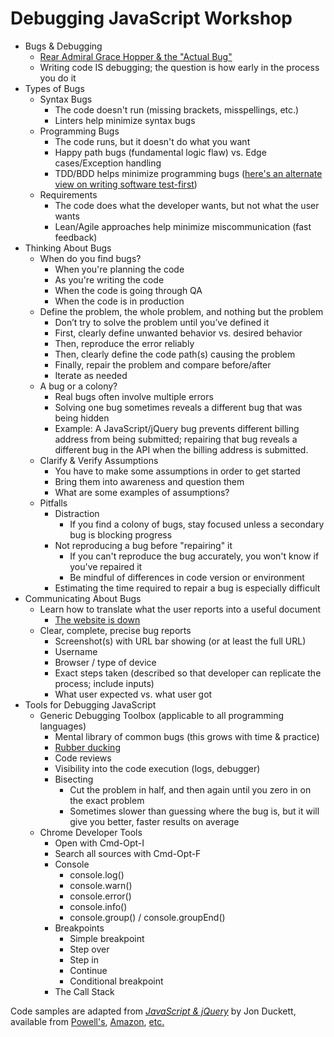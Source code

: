 # Debugging JavaScript Workshop

* Bugs & Debugging
  * [Rear Admiral Grace Hopper & the "Actual Bug"](http://www.computerworld.com/article/2515435/app-development/moth-in-the-machine--debugging-the-origins-of--bug-.html)
  * Writing code IS debugging; the question is how early in the process you do it
* Types of Bugs
  * Syntax Bugs
    * The code doesn't run (missing brackets, misspellings, etc.)
    * Linters help minimize syntax bugs
  * Programming Bugs
    * The code runs, but it doesn't do what you want
    * Happy path bugs (fundamental logic flaw) vs. Edge cases/Exception handling
    * TDD/BDD helps minimize programming bugs ([here's an alternate view on writing software test-first](http://david.heinemeierhansson.com/2014/tdd-is-dead-long-live-testing.html))
  * Requirements
    * The code does what the developer wants, but not what the user wants
    * Lean/Agile approaches help minimize miscommunication (fast feedback)
* Thinking About Bugs
  * When do you find bugs?
    * When you're planning the code
    * As you're writing the code
    * When the code is going through QA
    * When the code is in production
  * Define the problem, the whole problem, and nothing but the problem
    * Don’t try to solve the problem until you’ve defined it
    * First, clearly define unwanted behavior vs. desired behavior
    * Then, reproduce the error reliably
    * Then, clearly define the code path(s) causing the problem
    * Finally, repair the problem and compare before/after
    * Iterate as needed
  * A bug or a colony?
    * Real bugs often involve multiple errors
    * Solving one bug sometimes reveals a different bug that was being hidden
    * Example: A JavaScript/jQuery bug prevents different billing address from being submitted; repairing that bug reveals a different bug in the API when the billing address is submitted.
  * Clarify & Verify Assumptions
    * You have to make some assumptions in order to get started
    * Bring them into awareness and question them
    * What are some examples of assumptions?
  * Pitfalls
    * Distraction
      * If you find a colony of bugs, stay focused unless a secondary bug is blocking progress
    * Not reproducing a bug before "repairing" it
      * If you can't reproduce the bug accurately, you won't know if you've repaired it
      * Be mindful of differences in code version or environment
    * Estimating the time required to repair a bug is especially difficult
* Communicating About Bugs
  * Learn how to translate what the user reports into a useful document
    * [The website is down](http://www.thewebsiteisdown.com/)
  * Clear, complete, precise bug reports
    * Screenshot(s) with URL bar showing (or at least the full URL)
    * Username
    * Browser / type of device
    * Exact steps taken (described so that developer can replicate the process; include inputs)
    * What user expected vs. what user got
* Tools for Debugging JavaScript
  * Generic Debugging Toolbox (applicable to all programming languages)
    * Mental library of common bugs (this grows with time & practice)
    * [Rubber ducking](http://www.rubberduckdebugging.com/)
    * Code reviews
    * Visibility into the code execution (logs, debugger)
    * Bisecting
      * Cut the problem in half, and then again until you zero in on the exact problem
      * Sometimes slower than guessing where the bug is, but it will give you better, faster results on average
  * Chrome Developer Tools
    * Open with Cmd-Opt-I
    * Search all sources with Cmd-Opt-F
    * Console
      * console.log()
      * console.warn()
      * console.error()
      * console.info()
      * console.group() / console.groupEnd()
    * Breakpoints
      * Simple breakpoint
      * Step over
      * Step in
      * Continue
      * Conditional breakpoint
    * The Call Stack

Code samples are adapted from *[JavaScript & jQuery](http://javascriptbook.com/)* by Jon Duckett, available from [Powell's](http://www.powells.com/book/javascript-jquery-interactive-front-end-development-9781118531648/62-0), [Amazon](http://smile.amazon.com/JavaScript-JQuery-Interactive-Front-End-Development/dp/1118531647/ref=sr_1_1?ie=UTF8&qid=1461518301&sr=8-1&keywords=javascript+and+jquery+duckett), [etc.](https://www.google.com/?gws_rd=ssl#q=javascript+and+jquery+jon+duckett)
